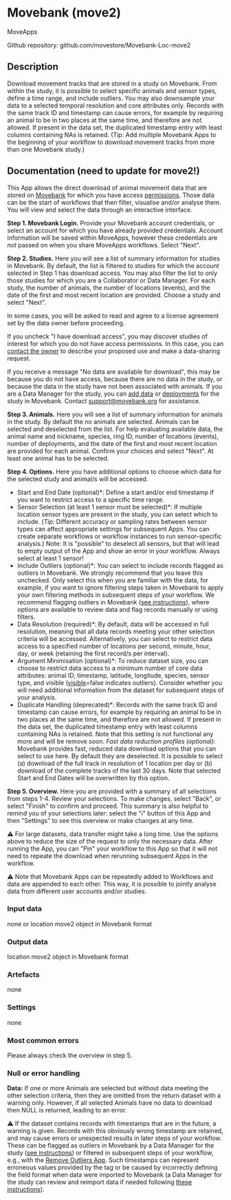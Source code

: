 # Movebank (move2)

MoveApps

Github repository: github.com/movestore/Movebank-Loc-move2

## Description
Download movement tracks that are stored in a study on Movebank. From within the study, it is possible to select specific animals and sensor types, define a time range, and include outliers. You may also downsample your data to a selected temporal resolution and core attributes only. Records with the same track ID and timestamp can cause errors, for example by requiring an animal to be in two places at the same time, and therefore are not allowed. If present in the data set, the duplicated timestamp entry with least columns containing NAs is retained. (Tip: Add multiple Movebank Apps to the beginning of your workflow to download movement tracks from more than one Movebank study.) 

## Documentation (need to update for move2!)
This App allows the direct download of animal movement data that are stored on [Movebank](www.movebank.org) for which you have access [permissions](https://www.movebank.org/cms/movebank-content/permissions-and-sharing). Those data can be the start of workflows that then filter, visualise and/or analyse them. You will view and select the data through an interactive interface.  

**Step 1. Movebank Login.** Provide your Movebank account credentials, or select an account for which you have already provided credentials. Account information will be saved within MoveApps, however these credentials are *not* passed on when you share MoveApps workflows. Select "Next".

**Step 2. Studies.** Here you will see a list of summary information for studies in Movebank. By default, the list is filtered to studies for which the account selected in Step 1 has download access. You may also filter the list to only those studies for which you are a Collaborator or Data Manager. For each study, the number of animals, the number of locations (events), and the date of the first and most recent location are provided. Choose a study and select "Next". 

In some cases, you will be asked to read and agree to a license agreement set by the data owner before proceeding.

If you uncheck "I have download access", you may discover studies of interest for which you do not have access permissions. In this case, you can [contact the owner](https://www.movebank.org/cms/movebank-content/access-data#request_to_use_data_in_movebank) to describe your proposed use and make a data-sharing request.

If you receive a message "No data are available for download", this may be because you do not have access, because there are no data in the study, or because the data in the study have not been associated with animals. If you are a Data Manager for the study, you can [add data](https://www.movebank.org/cms/movebank-content/add-data) or [deployments](https://www.movebank.org/cms/movebank-content/upload-qc#add_deployments) for the study in Movebank. Contact support@movebank.org for assistance.  

**Step 3. Animals.** Here you will see a list of summary information for animals in the study. By default the no animals are selected. Animals can be selected and deselected from the list. For help evaluating available data, the animal name and nickname, species, ring ID, number of locations (events), number of deployments, and the date of the first and most recent location are provided for each animal. Confirm your choices and select "Next". At least one animal has to be selected.

**Step 4. Options.** Here you have additional options to choose which data for the selected study and animal/s will be accessed. 
* Start and End Date (optional)*: Define a start and/or end timestamp if you want to restrict access to a specific time range.
* Sensor Selection (at least 1 sensor must be selected)*: If multiple location sensor types are present in the study, you can select which to include. (*Tip:* Different accuracy or sampling rates between sensor types can affect appropriate settings for subsequent Apps. You can create separate workflows or workflow instances to run sensor-specific analysis.) Note: It is "possible" to deselect all sensors, but that will lead to empty output of the App and show an error in your workflow. Always select at least 1 sensor!
* Include Outliers (optional)*: You can select to include records flagged as outliers in Movebank. We strongly recommend that you leave this unchecked. Only select this when you are familiar with the data, for example, if you want to ignore filtering steps taken in Movebank to apply your own filtering methods in subsequent steps of your workflow. We recommend flagging outliers in Movebank ([see instructions](https://www.movebank.org/cms/movebank-content/deployments-and-outliers#mark_outliers)), where options are available to review data and flag records manually or using filters.
* Data Resolution (required)*: By default, data will be accessed in full resolution, meaning that all data records meeting your other selection criteria will be accessed. Alternatively, you can select to restrict data access to a specified number of locations per second, minute, hour, day, or week (retaining the first record/s per interval).
* Argument Minimisation (optional)*: To reduce dataset size, you can choose to restrict data access to a minimum number of core data attributes: animal ID, timestamp, latitude, longitude, species, sensor type, and visible ([visible](http://vocab.nerc.ac.uk/collection/MVB/current/MVB000209/)=false indicates outliers). Consider whether you will need additional information from the dataset for subsequent steps of your analysis.
* Duplicate Handling (deprecated)*: Records with the same track ID and timestamp can cause errors, for example by requiring an animal to be in two places at the same time, and therefore are not allowed. If present in the data set, the duplicated timestamp entry with least columns containing NAs is retained. Note that this setting is not functional any more and will be remove soon.
*Fast data reduction profiles (optional)*: Movebank provides fast, reduced data download options that you can select to use here. By default they are deselected. It is possible to select (a) download of the full track in resolution of 1 location per day or (b) download of the complete tracks of the last 30 days. Note that selected Start and End Dates will be overwritten by this option.

**Step 5. Overview.** Here you are provided with a summary of all selections from steps 1-4. Review your selections. To make changes, select "Back", or select "Finish" to confirm and proceed. This summary is also helpful to remind you of your selections later: select the "i" button of this App and then "Settings" to see this overview or make changes at any time.

:warning: For large datasets, data transfer might take a long time. Use the options above to reduce the size of the request to only the necessary data. After running the App, you can "Pin" your workflow to this App so that it will not need to repeate the download when rerunning subsequent Apps in the workflow.

:warning: Note that Movebank Apps can be repeatedly added to Workflows and data are appended to each other. This way, it is possible to jointly analyse data from different user accounts and/or studies.


### Input data
none or 
location move2 object in Movebank format

### Output data
location move2 object in Movebank format

### Artefacts
none

### Settings 
none

### Most common errors
Please always check the overview in step 5.

### Null or error handling
**Data:** If one or more Animals are selected but without data meeting the other selection criteria, then they are omitted from the return dataset with a warning only. However, if all selected Animals have no data to download then NULL is returned, leading to an error.

:warning: If the dataset contains records with timestamps that are in the future, a warning is given. Records with this obviously wrong timestamp are retained, and may cause errors or unexpected results in later steps of your workflow. These can be flagged as outliers in Movebank by a Data Manager for the study ([see instructions](https://www.movebank.org/cms/movebank-content/deployments-and-outliers#mark_outliers)) or filtered in subsequent steps of your workflow, e.g., with the [Remove Outliers App](https://github.com/movestore/RemoveOutliers). Such timestamps can represent erroneous values provided by the tag or be caused by incorrectly defining the field format when data were imported to Movebank (a Data Manager for the study can review and reimport data if needed following [these instructions](https://www.movebank.org/cms/movebank-content/upload-qc#fix_incorrectly_mapped_values)).

